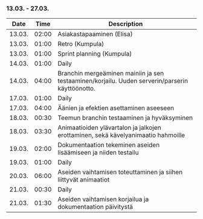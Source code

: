 ### 13.03. - 27.03.

| Date   | Time  | Description     |
| ------ | ----- | --------------- |
| 13.03. | 02:00 | Asiakastapaaminen (Elisa) |
| 13.03. | 01:00 | Retro (Kumpula) |
| 13.03. | 01:00 | Sprint planning (Kumpula) |
| 14.03. | 01:00 | Daily |
| 14.03. | 04:00 | Branchin mergeäminen mainiin ja sen testaaminen/korjailu. Uuden serverin/parserin käyttöönotto. |
| 17.03. | 01:00 | Daily |
| 17.03. | 04:00 | Äänien ja efektien asettaminen aseeseen |
| 18.03. | 00:30 | Teemun branchin testaaminen ja hyväksyminen |
| 18.03. | 03:30 | Animaatioiden ylävartalon ja jalkojen erottaminen, sekä kävelyanimaatio hahmoille |
| 19.03. | 02:00 | Dokumentaation tekeminen aseiden lisäämiseen ja niiden testailu |
| 19.03. | 01:00 | Daily |
| 20.03. | 06:00 | Aseiden vaihtamisen toteuttaminen ja siihen liittyvät animaatiot |
| 21.03. | 00:30 | Daily |
| 21.03. | 01:30 | Aseiden vaihtamisen korjailua ja dokumentaation päivitystä |
